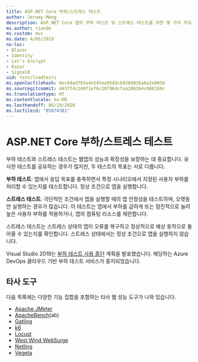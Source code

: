 ```yaml
---
title: ASP.NET Core 부하/스트레스 테스트
author: Jeremy-Meng
description: ASP.NET Core 앱의 부하 테스트 및 스트레스 테스트를 위한 몇 가지 주요 도구와 방법을 알아봅니다.
ms.author: riande
ms.custom: mvc
ms.date: 4/05/2019
no-loc:
- Blazor
- Identity
- Let's Encrypt
- Razor
- SignalR
uid: test/loadtests
ms.openlocfilehash: 0ec69ad783a4e545ea95ddcb928d03ba6a2e0050
ms.sourcegitcommit: 4437f4c149f1ef6c28796dcfaa2863b4c088169c
ms.translationtype: HT
ms.contentlocale: ko-KR
ms.lasthandoff: 06/19/2020
ms.locfileid: "85074381"
---
```

# <a name="aspnet-core-loadstress-testing"></a>ASP.NET Core 부하/스트레스 테스트

부하 테스트와 스트레스 테스트는 웹앱의 성능과 확장성을 보장하는 데 중요합니다. 유사한 테스트를 공유하는 경우가 많지만, 두 테스트의 목표는 서로 다릅니다.

**부하 테스트**: 앱에서 응답 목표를 충족하면서 특정 시나리오에서 지정된 사용자 부하를 처리할 수 있는지를 테스트합니다. 정상 조건으로 앱을 실행합니다.

**스트레스 테스트**: 극단적인 조건에서 앱을 실행할 때의 앱 안정성을 테스트하며, 오랫동안 실행하는 경우가 많습니다. 이 테스트는 앱에서 부하를 급하게 또는 점진적으로 늘려 높은 사용자 부하를 적용하거나, 앱의 컴퓨팅 리소스를 제한합니다.

스트레스 테스트는 스트레스 상태의 앱이 오류를 복구하고 정상적으로 예상 동작으로 돌아올 수 있는지를 확인합니다. 스트레스 상태에서는 정상 조건으로 앱을 실행하지 않습니다.

Visual Studio 2019는 [부하 테스트 사용 중단](https://devblogs.microsoft.com/devops/cloud-based-load-testing-service-eol/) 계획을 발표했습니다. 해당하는 Azure DevOps 클라우드 기반 부하 테스트 서비스가 중지되었습니다.

## <a name="third-party-tools"></a>타사 도구

다음 목록에는 다양한 기능 집합을 포함하는 타사 웹 성능 도구가 나와 있습니다.

* [Apache JMeter](https://jmeter.apache.org/)
* [ApacheBench](https://httpd.apache.org/docs/2.4/programs/ab.html)(ab)
* [Gatling](https://gatling.io/)
* [k6](https://k6.io)
* [Locust](https://locust.io/)
* [West Wind WebSurge](https://websurge.west-wind.com/)
* [Netling](https://github.com/hallatore/Netling)
* [Vegeta](https://github.com/tsenart/vegeta)